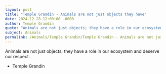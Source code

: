```yaml
---
layout: post
title: "Temple Grandin - Animals are not just objects they have"
date: 2024-12-28 12:00:00 -0000
author: Temple Grandin
quote: "Animals are not just objects; they have a role in our ecosystem and deserve our respect."
subject: Animals
permalink: /Animals/Temple Grandin/Temple Grandin - Animals are not just objects they have
---
```


Animals are not just objects; they have a role in our ecosystem and deserve our respect.

- Temple Grandin
